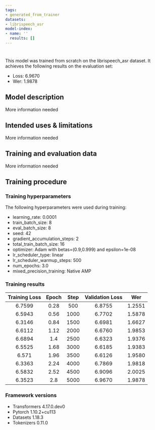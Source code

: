 ```yaml
---
tags:
- generated_from_trainer
datasets:
- librispeech_asr
model-index:
- name: ''
  results: []
---
```


<!-- This model card has been generated automatically according to the information the Trainer had access to. You
should probably proofread and complete it, then remove this comment. -->

# 

This model was trained from scratch on the librispeech_asr dataset.
It achieves the following results on the evaluation set:
- Loss: 6.9670
- Wer: 1.9878

## Model description

More information needed

## Intended uses & limitations

More information needed

## Training and evaluation data

More information needed

## Training procedure

### Training hyperparameters

The following hyperparameters were used during training:
- learning_rate: 0.0001
- train_batch_size: 8
- eval_batch_size: 8
- seed: 42
- gradient_accumulation_steps: 2
- total_train_batch_size: 16
- optimizer: Adam with betas=(0.9,0.999) and epsilon=1e-08
- lr_scheduler_type: linear
- lr_scheduler_warmup_steps: 500
- num_epochs: 3.0
- mixed_precision_training: Native AMP

### Training results

| Training Loss | Epoch | Step | Validation Loss | Wer    |
|:-------------:|:-----:|:----:|:---------------:|:------:|
| 6.7599        | 0.28  | 500  | 6.8755          | 1.2551 |
| 6.5943        | 0.56  | 1000 | 6.7702          | 1.5878 |
| 6.3146        | 0.84  | 1500 | 6.6981          | 1.6627 |
| 6.6112        | 1.12  | 2000 | 6.6760          | 1.9853 |
| 6.6894        | 1.4   | 2500 | 6.6323          | 1.9376 |
| 6.5525        | 1.68  | 3000 | 6.6185          | 1.9383 |
| 6.571         | 1.96  | 3500 | 6.6126          | 1.9580 |
| 6.3363        | 2.24  | 4000 | 6.7869          | 1.9818 |
| 6.5832        | 2.52  | 4500 | 6.9096          | 2.0025 |
| 6.3523        | 2.8   | 5000 | 6.9670          | 1.9878 |


### Framework versions

- Transformers 4.17.0.dev0
- Pytorch 1.10.2+cu113
- Datasets 1.18.3
- Tokenizers 0.11.0
